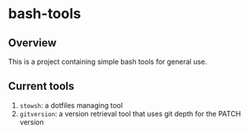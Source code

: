 # bash-tools

## Overview

This is a project containing simple bash tools for general use.

## Current tools

1. `stowsh`: a dotfiles managing tool
1. `gitversion`: a version retrieval tool that uses git depth for the PATCH version


